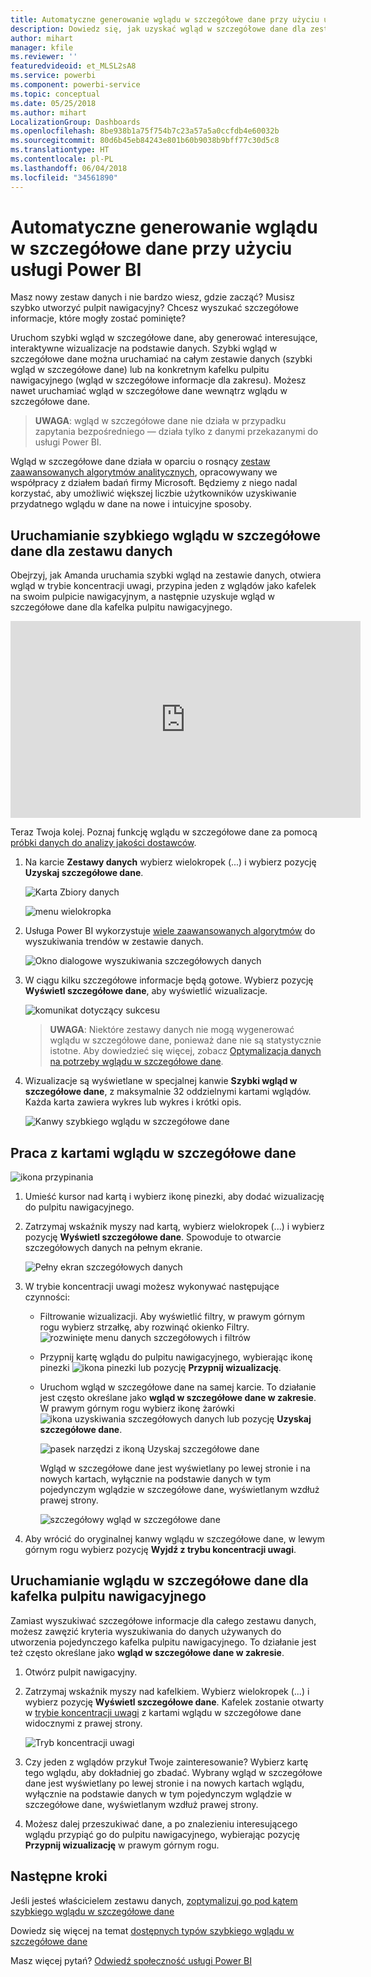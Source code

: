 ```yaml
---
title: Automatyczne generowanie wglądu w szczegółowe dane przy użyciu usługi Power BI
description: Dowiedz się, jak uzyskać wgląd w szczegółowe dane dla zestawów danych i kafelków pulpitu nawigacyjnego.
author: mihart
manager: kfile
ms.reviewer: ''
featuredvideoid: et_MLSL2sA8
ms.service: powerbi
ms.component: powerbi-service
ms.topic: conceptual
ms.date: 05/25/2018
ms.author: mihart
LocalizationGroup: Dashboards
ms.openlocfilehash: 8be938b1a75f754b7c23a57a5a0ccfdb4e60032b
ms.sourcegitcommit: 80d6b45eb84243e801b60b9038b9bff77c30d5c8
ms.translationtype: HT
ms.contentlocale: pl-PL
ms.lasthandoff: 06/04/2018
ms.locfileid: "34561890"
---
```

# <a name="automatically-generate-data-insights-with-power-bi"></a>Automatyczne generowanie wglądu w szczegółowe dane przy użyciu usługi Power BI
Masz nowy zestaw danych i nie bardzo wiesz, gdzie zacząć?  Musisz szybko utworzyć pulpit nawigacyjny?  Chcesz wyszukać szczegółowe informacje, które mogły zostać pominięte?

Uruchom szybki wgląd w szczegółowe dane, aby generować interesujące, interaktywne wizualizacje na podstawie danych. Szybki wgląd w szczegółowe dane można uruchamiać na całym zestawie danych (szybki wgląd w szczegółowe dane) lub na konkretnym kafelku pulpitu nawigacyjnego (wgląd w szczegółowe informacje dla zakresu). Możesz nawet uruchamiać wgląd w szczegółowe dane wewnątrz wglądu w szczegółowe dane.

> **UWAGA**: wgląd w szczegółowe dane nie działa w przypadku zapytania bezpośredniego — działa tylko z danymi przekazanymi do usługi Power BI.
> 

Wgląd w szczegółowe dane działa w oparciu o rosnący [zestaw zaawansowanych algorytmów analitycznych](service-insight-types.md), opracowywany we współpracy z działem badań firmy Microsoft. Będziemy z niego nadal korzystać, aby umożliwić większej liczbie użytkowników uzyskiwanie przydatnego wglądu w dane na nowe i intuicyjne sposoby.

## <a name="run-quick-insights-on-a-dataset"></a>Uruchamianie szybkiego wglądu w szczegółowe dane dla zestawu danych
Obejrzyj, jak Amanda uruchamia szybki wgląd na zestawie danych, otwiera wgląd w trybie koncentracji uwagi, przypina jeden z wglądów jako kafelek na swoim pulpicie nawigacyjnym, a następnie uzyskuje wgląd w szczegółowe dane dla kafelka pulpitu nawigacyjnego.

<iframe width="560" height="315" src="https://www.youtube.com/embed/et_MLSL2sA8" frameborder="0" allowfullscreen></iframe>


Teraz Twoja kolej. Poznaj funkcję wglądu w szczegółowe dane za pomocą [próbki danych do analizy jakości dostawców](sample-supplier-quality.md).

1. Na karcie **Zestawy danych** wybierz wielokropek (...) i wybierz pozycję **Uzyskaj szczegółowe dane**.
   
    ![Karta Zbiory danych](media/service-insights/power-bi-ellipses.png)
   
    ![menu wielokropka](media/service-insights/power-bi-tab.png)
2. Usługa Power BI wykorzystuje [wiele zaawansowanych algorytmów](service-insight-types.md) do wyszukiwania trendów w zestawie danych.
   
    ![Okno dialogowe wyszukiwania szczegółowych danych](media/service-insights/pbi_autoinsightssearching.png)
3. W ciągu kilku szczegółowe informacje będą gotowe.  Wybierz pozycję **Wyświetl szczegółowe dane**, aby wyświetlić wizualizacje.
   
    ![komunikat dotyczący sukcesu](media/service-insights/pbi_autoinsightsuccess.png)
   
   > **UWAGA**: Niektóre zestawy danych nie mogą wygenerować wglądu w szczegółowe dane, ponieważ dane nie są statystycznie istotne.  Aby dowiedzieć się więcej, zobacz [Optymalizacja danych na potrzeby wglądu w szczegółowe dane](service-insights-optimize.md).
   > 
   > 
1. Wizualizacje są wyświetlane w specjalnej kanwie **Szybki wgląd w szczegółowe dane**, z maksymalnie 32 oddzielnymi kartami wglądów. Każda karta zawiera wykres lub wykres i krótki opis.
   
    ![Kanwy szybkiego wglądu w szczegółowe dane](media/service-insights/power-bi-insights.png)

## <a name="interact-with-the-insight-cards"></a>Praca z kartami wglądu w szczegółowe dane
  ![ikona przypinania](media/service-insights/pbi_hover.png)

1. Umieść kursor nad kartą i wybierz ikonę pinezki, aby dodać wizualizację do pulpitu nawigacyjnego.
2. Zatrzymaj wskaźnik myszy nad kartą, wybierz wielokropek (...) i wybierz pozycję **Wyświetl szczegółowe dane**. Spowoduje to otwarcie szczegółowych danych na pełnym ekranie.
   
    ![Pełny ekran szczegółowych danych](media/service-insights/power-bi-insight-focus.png)
3. W trybie koncentracji uwagi możesz wykonywać następujące czynności:
   
   * Filtrowanie wizualizacji.  Aby wyświetlić filtry, w prawym górnym rogu wybierz strzałkę, aby rozwinąć okienko Filtry.
        ![rozwinięte menu danych szczegółowych i filtrów](media/service-insights/power-bi-insights-filter-new.png)
   * Przypnij kartę wglądu do pulpitu nawigacyjnego, wybierając ikonę pinezki ![ikona pinezki](media/service-insights/power-bi-pin-icon.png) lub pozycję **Przypnij wizualizację**.
   * Uruchom wgląd w szczegółowe dane na samej karcie. To działanie jest często określane jako **wgląd w szczegółowe dane w zakresie**. W prawym górnym rogu wybierz ikonę żarówki ![ikona uzyskiwania szczegółowych danych](media/service-insights/power-bi-bulb-icon.png) lub pozycję **Uzyskaj szczegółowe dane**.
     
       ![pasek narzędzi z ikoną Uzyskaj szczegółowe dane](media/service-insights/pbi-autoinsights-tile.png)
     
     Wgląd w szczegółowe dane jest wyświetlany po lewej stronie i na nowych kartach, wyłącznie na podstawie danych w tym pojedynczym wglądzie w szczegółowe dane, wyświetlanym wzdłuż prawej strony.
     
       ![szczegółowy wgląd w szczegółowe dane](media/service-insights/power-bi-insights-on-insights-new.png)
4. Aby wrócić do oryginalnej kanwy wglądu w szczegółowe dane, w lewym górnym rogu wybierz pozycję **Wyjdź z trybu koncentracji uwagi**.

## <a name="run-insights-on-a-dashboard-tile"></a>Uruchamianie wglądu w szczegółowe dane dla kafelka pulpitu nawigacyjnego
Zamiast wyszukiwać szczegółowe informacje dla całego zestawu danych, możesz zawęzić kryteria wyszukiwania do danych używanych do utworzenia pojedynczego kafelka pulpitu nawigacyjnego. To działanie jest też często określane jako **wgląd w szczegółowe dane w zakresie**.

1. Otwórz pulpit nawigacyjny.
2. Zatrzymaj wskaźnik myszy nad kafelkiem. Wybierz wielokropek (...) i wybierz pozycję **Wyświetl szczegółowe dane**. Kafelek zostanie otwarty w [trybie koncentracji uwagi](service-focus-mode.md) z kartami wglądu w szczegółowe dane widocznymi z prawej strony.    
   
    ![Tryb koncentracji uwagi](media/service-insights/pbi-insights-tile.png)    
4. Czy jeden z wglądów przykuł Twoje zainteresowanie? Wybierz kartę tego wglądu, aby dokładniej go zbadać. Wybrany wgląd w szczegółowe dane jest wyświetlany po lewej stronie i na nowych kartach wglądu, wyłącznie na podstawie danych w tym pojedynczym wglądzie w szczegółowe dane, wyświetlanym wzdłuż prawej strony.    
6. Możesz dalej przeszukiwać dane, a po znalezieniu interesującego wglądu przypiąć go do pulpitu nawigacyjnego, wybierając pozycję **Przypnij wizualizację** w prawym górnym rogu.

## <a name="next-steps"></a>Następne kroki
Jeśli jesteś właścicielem zestawu danych, [zoptymalizuj go pod kątem szybkiego wglądu w szczegółowe dane](service-insights-optimize.md)

Dowiedz się więcej na temat [dostępnych typów szybkiego wglądu w szczegółowe dane](service-insight-types.md)

Masz więcej pytań? [Odwiedź społeczność usługi Power BI](http://community.powerbi.com/)

